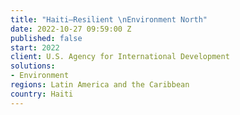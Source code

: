 ```yaml
---
title: "Haiti—Resilient \nEnvironment North"
date: 2022-10-27 09:59:00 Z
published: false
start: 2022
client: U.S. Agency for International Development
solutions:
- Environment
regions: Latin America and the Caribbean
country: Haiti
---
```



